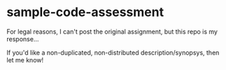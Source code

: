# sample-code-assessment

For legal reasons, I can't post the original assignment, but this repo is my response...

If you'd like a non-duplicated, non-distributed description/synopsys, then let me know!


